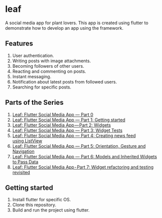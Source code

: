 # leaf
A social media app for plant lovers. This app is created using flutter to demonstrate how to develop an app using the framework.

## Features
1. User authentication.
2. Writing posts with image attachments.
3. Becoming followers of other users.
4. Reacting and commenting on posts.
5. Instant messaging.
6. Notification about latest posts from followed users.
7. Searching for specific posts.

## Parts of the Series
1. [Leaf: Flutter Social Media App — Part 0](https://medium.com/@shakleenishfar/leaf-flutter-social-media-app-part-0-954ab180d476?source=friends_link&sk=d1dedb17824adf50c302a91eeb42ba1e)
2. [Leaf: Flutter Social Media App — Part 1: Getting started](https://medium.com/@shakleenishfar/leaf-flutter-social-media-app-part-1-getting-started-a43673ae78e1?source=friends_link&sk=78ea90a3c695faad2c9ca6769f251fbd)
3. [Leaf: Flutter Social Media App — Part 2: Widgets](https://medium.com/@shakleenishfar/leaf-flutter-social-media-app-part-2-widgets-99bd80491ba4?source=friends_link&sk=287c81f3432465501db08406b1724e5b)
4. [Leaf: Flutter Social Media App — Part 3: Widget Tests](https://medium.com/@shakleenishfar/leaf-flutter-social-media-app-part-3-widget-tests-a33da9092756?sk=11667b69fef15332c563ae2837fcf754)
5. [Leaf: Flutter Social Media App — Part 4: Creating news feed using ListView](https://medium.com/@shakleenishfar/leaf-flutter-social-media-app-part-4-creating-news-feed-using-listview-1ed2097df871?sk=8f1957766d90b9f32c39991e14a722af)
6. [Leaf: Flutter Social Media App — Part 5: Orientation, Gesture and Navigation](https://medium.com/@shakleenishfar/leaf-flutter-social-media-app-part-5-orientation-gesture-and-navigation-6cc4aea4f989?source=friends_link&sk=dbe6743c9a02de8267be02e9e69287a3)
7. [Leaf: Flutter Social Media App — Part 6: Models and Inherited Widgets to Pass Data](https://medium.com/@shakleenishfar/leaf-flutter-social-media-app-part-6-models-and-inherited-widgets-to-pass-data-a19c3699a56e?source=friends_link&sk=ddddad171cc9cfc8a645b479b29756af)
8. [Leaf: Flutter Social Media App - Part 7: Widget refactoring and testing revisited](https://medium.com/@shakleenishfar/leaf-flutter-social-media-app-part-7-widget-refactoring-and-testing-revisited-88bc7d131e5b?sk=3864abc14ea1fe17df55c0bc785f3208)

## Getting started
1. Install flutter for specific OS.
2. Clone this repository.
3. Build and run the project using flutter.